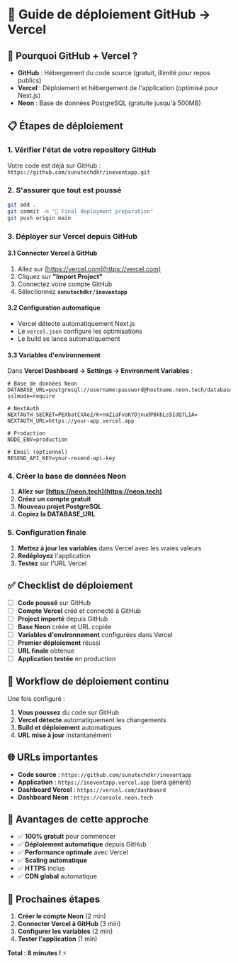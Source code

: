 # 🚀 Guide de déploiement GitHub → Vercel

## 📝 **Pourquoi GitHub + Vercel ?**

- **GitHub** : Hébergement du code source (gratuit, illimité pour repos publics)
- **Vercel** : Déploiement et hébergement de l'application (optimisé pour Next.js)
- **Neon** : Base de données PostgreSQL (gratuite jusqu'à 500MB)

## 📋 **Étapes de déploiement**

### **1. Vérifier l'état de votre repository GitHub**

Votre code est déjà sur GitHub : `https://github.com/sunutechdkr/ineventapp.git`

### **2. S'assurer que tout est poussé**

```bash
git add .
git commit -m "🚀 Final deployment preparation"
git push origin main
```

### **3. Déployer sur Vercel depuis GitHub**

#### **3.1 Connecter Vercel à GitHub**
1. Allez sur [https://vercel.com](https://vercel.com)
2. Cliquez sur **"Import Project"**
3. Connectez votre compte GitHub
4. Sélectionnez **`sunutechdkr/ineventapp`**

#### **3.2 Configuration automatique**
- Vercel détecte automatiquement Next.js
- Le `vercel.json` configure les optimisations
- Le build se lance automatiquement

#### **3.3 Variables d'environnement**
Dans **Vercel Dashboard → Settings → Environment Variables** :

```env
# Base de données Neon
DATABASE_URL=postgresql://username:password@hostname.neon.tech/database?sslmode=require

# NextAuth
NEXTAUTH_SECRET=PEXbatCXAe2/K+nmZiaFvoKYDjnudP8kbLs5IdQ7L1A=
NEXTAUTH_URL=https://your-app.vercel.app

# Production
NODE_ENV=production

# Email (optionnel)
RESEND_API_KEY=your-resend-api-key
```

### **4. Créer la base de données Neon**

1. **Allez sur [https://neon.tech](https://neon.tech)**
2. **Créez un compte gratuit**
3. **Nouveau projet PostgreSQL**
4. **Copiez la DATABASE_URL**

### **5. Configuration finale**

1. **Mettez à jour les variables** dans Vercel avec les vraies valeurs
2. **Redéployez** l'application
3. **Testez** sur l'URL Vercel

## ✅ **Checklist de déploiement**

- [ ] **Code poussé** sur GitHub
- [ ] **Compte Vercel** créé et connecté à GitHub
- [ ] **Project importé** depuis GitHub
- [ ] **Base Neon** créée et URL copiée
- [ ] **Variables d'environnement** configurées dans Vercel
- [ ] **Premier déploiement** réussi
- [ ] **URL finale** obtenue
- [ ] **Application testée** en production

## 🔄 **Workflow de déploiement continu**

Une fois configuré :
1. **Vous poussez** du code sur GitHub
2. **Vercel détecte** automatiquement les changements
3. **Build et déploiement** automatiques
4. **URL mise à jour** instantanément

## 🌐 **URLs importantes**

- **Code source** : `https://github.com/sunutechdkr/ineventapp`
- **Application** : `https://ineventapp.vercel.app` (sera généré)
- **Dashboard Vercel** : `https://vercel.com/dashboard`
- **Dashboard Neon** : `https://console.neon.tech`

## 🎯 **Avantages de cette approche**

- ✅ **100% gratuit** pour commencer
- ✅ **Déploiement automatique** depuis GitHub
- ✅ **Performance optimale** avec Vercel
- ✅ **Scaling automatique**
- ✅ **HTTPS** inclus
- ✅ **CDN global** automatique

## 🚀 **Prochaines étapes**

1. **Créer le compte Neon** (2 min)
2. **Connecter Vercel à GitHub** (3 min)
3. **Configurer les variables** (2 min)
4. **Tester l'application** (1 min)

**Total : 8 minutes !** ⚡ 